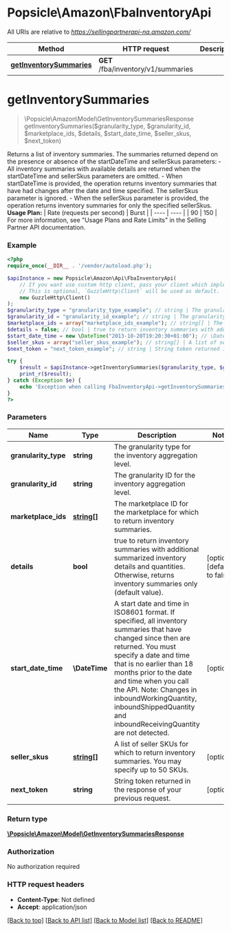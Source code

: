 # Popsicle\Amazon\FbaInventoryApi

All URIs are relative to *https://sellingpartnerapi-na.amazon.com/*

Method | HTTP request | Description
------------- | ------------- | -------------
[**getInventorySummaries**](FbaInventoryApi.md#getinventorysummaries) | **GET** /fba/inventory/v1/summaries | 

# **getInventorySummaries**
> \Popsicle\Amazon\Model\GetInventorySummariesResponse getInventorySummaries($granularity_type, $granularity_id, $marketplace_ids, $details, $start_date_time, $seller_skus, $next_token)



Returns a list of inventory summaries. The summaries returned depend on the presence or absence of the startDateTime and sellerSkus parameters:  - All inventory summaries with available details are returned when the startDateTime and sellerSkus parameters are omitted. - When startDateTime is provided, the operation returns inventory summaries that have had changes after the date and time specified. The sellerSkus parameter is ignored. - When the sellerSkus parameter is provided, the operation returns inventory summaries for only the specified sellerSkus.  **Usage Plan:**  | Rate (requests per second) | Burst | | ---- | ---- | | 90 | 150 |  For more information, see \"Usage Plans and Rate Limits\" in the Selling Partner API documentation.

### Example
```php
<?php
require_once(__DIR__ . '/vendor/autoload.php');

$apiInstance = new Popsicle\Amazon\Api\FbaInventoryApi(
    // If you want use custom http client, pass your client which implements `GuzzleHttp\ClientInterface`.
    // This is optional, `GuzzleHttp\Client` will be used as default.
    new GuzzleHttp\Client()
);
$granularity_type = "granularity_type_example"; // string | The granularity type for the inventory aggregation level.
$granularity_id = "granularity_id_example"; // string | The granularity ID for the inventory aggregation level.
$marketplace_ids = array("marketplace_ids_example"); // string[] | The marketplace ID for the marketplace for which to return inventory summaries.
$details = false; // bool | true to return inventory summaries with additional summarized inventory details and quantities. Otherwise, returns inventory summaries only (default value).
$start_date_time = new \DateTime("2013-10-20T19:20:30+01:00"); // \DateTime | A start date and time in ISO8601 format. If specified, all inventory summaries that have changed since then are returned. You must specify a date and time that is no earlier than 18 months prior to the date and time when you call the API. Note: Changes in inboundWorkingQuantity, inboundShippedQuantity and inboundReceivingQuantity are not detected.
$seller_skus = array("seller_skus_example"); // string[] | A list of seller SKUs for which to return inventory summaries. You may specify up to 50 SKUs.
$next_token = "next_token_example"; // string | String token returned in the response of your previous request.

try {
    $result = $apiInstance->getInventorySummaries($granularity_type, $granularity_id, $marketplace_ids, $details, $start_date_time, $seller_skus, $next_token);
    print_r($result);
} catch (Exception $e) {
    echo 'Exception when calling FbaInventoryApi->getInventorySummaries: ', $e->getMessage(), PHP_EOL;
}
?>
```

### Parameters

Name | Type | Description  | Notes
------------- | ------------- | ------------- | -------------
 **granularity_type** | **string**| The granularity type for the inventory aggregation level. |
 **granularity_id** | **string**| The granularity ID for the inventory aggregation level. |
 **marketplace_ids** | [**string[]**](../Model/string.md)| The marketplace ID for the marketplace for which to return inventory summaries. |
 **details** | **bool**| true to return inventory summaries with additional summarized inventory details and quantities. Otherwise, returns inventory summaries only (default value). | [optional] [default to false]
 **start_date_time** | **\DateTime**| A start date and time in ISO8601 format. If specified, all inventory summaries that have changed since then are returned. You must specify a date and time that is no earlier than 18 months prior to the date and time when you call the API. Note: Changes in inboundWorkingQuantity, inboundShippedQuantity and inboundReceivingQuantity are not detected. | [optional]
 **seller_skus** | [**string[]**](../Model/string.md)| A list of seller SKUs for which to return inventory summaries. You may specify up to 50 SKUs. | [optional]
 **next_token** | **string**| String token returned in the response of your previous request. | [optional]

### Return type

[**\Popsicle\Amazon\Model\GetInventorySummariesResponse**](../Model/GetInventorySummariesResponse.md)

### Authorization

No authorization required

### HTTP request headers

 - **Content-Type**: Not defined
 - **Accept**: application/json

[[Back to top]](#) [[Back to API list]](../../README.md#documentation-for-api-endpoints) [[Back to Model list]](../../README.md#documentation-for-models) [[Back to README]](../../README.md)


